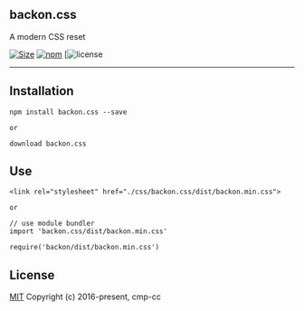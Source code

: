 

## backon.css
A modern CSS reset

[![Size](https://badge-size.herokuapp.com/cmp-cc/backon.css/master/dist/backon.min.css.svg?color=orange&label=file%20size)](https://raw.githubusercontent.com/cmp-cc/backon.css/master/dist/backon.min.css)
[![npm](https://img.shields.io/npm/v/backon.css.svg)](https://www.npmjs.com/package/backon.css)
[![license](https://img.shields.io/badge/license-MIT-blue.svg)
- ---


## Installation
```
npm install backon.css --save

or

download backon.css

```

## Use
```
<link rel="stylesheet" href="./css/backon.css/dist/backon.min.css">

or

// use module bundler
import 'backon.css/dist/backon.min.css'

require('backon/dist/backon.min.css')

```

## License
[MIT](http://opensource.org/licenses/MIT)
Copyright (c) 2016-present, cmp-cc
